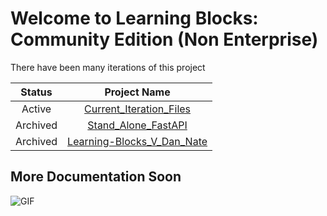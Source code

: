 # Welcome to Learning Blocks: Community Edition (Non Enterprise)

There have been many iterations of this project
<table>
  <thead>
    <tr>
      <th style="text-align: center;">Status</th>
      <th style="text-align: center;">Project Name</th>
    </tr>
  </thead>
  <tbody>
        <tr>
      <td style="text-align: center;">Active</td>
      <td style="text-align: center;">
         <a href="https://github.com/code4sac/learning-blocks/tree/main/LB_Community_Edition_Non_Enterprise/Current_Iteration_Files">Current_Iteration_Files</a>
      </td>
    </tr>
    <tr>
      <td style="text-align: center;">Archived</td>
      <td style="text-align: center;">
        <a href="https://github.com/code4sac/learning-blocks/tree/main/LB_Community_Edition_Non_Enterprise/Past_iterations/Stand_Alone_FastAPI">Stand_Alone_FastAPI</a>
      </td>
    </tr>
    <tr>
      <td style="text-align: center;">Archived</td>
      <td style="text-align: center;">
        <a href="https://github.com/code4sac/learning-blocks/tree/main/LB_Community_Edition_Non_Enterprise/Past_iterations/learning-blocks_V_Dan_Nate"> Learning-Blocks_V_Dan_Nate</a>
      </td>
    </tr>
  </tbody>
</table>


## More Documentation Soon

<img align="center" alt="GIF" src="https://i.pinimg.com/originals/e4/26/70/e426702edf874b181aced1e2fa5c6cde.gif" />
